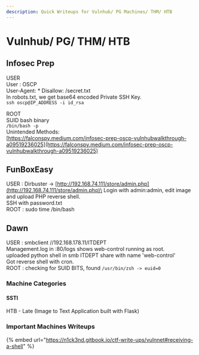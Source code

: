 ```yaml
---
description: Quick Writeups for Vulnhub/ PG Machines/ THM/ HTB
---
```


# Vulnhub/ PG/ THM/ HTB

## Infosec Prep

USER\
User : OSCP\
User-Agent: \* Disallow: /secret.txt\
In robots.txt, we get base64 encoded Private SSH Key.\
`ssh oscp@IP_ADDRESS -i id_rsa`&#x20;

ROOT\
SUID bash binary\
`/bin/bash -p`\
Unintended Methods:\
[https://falconspy.medium.com/infosec-prep-oscp-vulnhubwalkthrough-a09519236025](https://falconspy.medium.com/infosec-prep-oscp-vulnhubwalkthrough-a09519236025)

## FunBoxEasy

USER : Dirbuster ->  [http://192.168.74.111/store/admin.php](http://192.168.74.111/store/admin.php)\
Login with admin:admin, edit image and upload PHP reverse shell.\
SSH with password.txt \
ROOT : sudo time /bin/bash



## Dawn

USER : smbclient //192.168.178.11/ITDEPT\
Management.log in :80/logs shows web-control running as root.\
uploaded python shell in smb ITDEPT share with name 'web-control'\
Got reverse shell with cron.\
ROOT : checking for SUID BITS, found `/usr/bin/zsh -> euid=0`



### **Machine Categories**

#### **SSTI**

HTB - Late (Image to Text Application built with Flask)

### Important Machines Writeups

{% embed url="https://n1ck3nd.gitbook.io/ctf-write-ups/vulnnet#receiving-a-shell" %}
